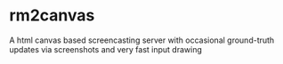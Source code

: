 # rm2canvas
A html canvas based screencasting server with occasional ground-truth updates via screenshots and very fast input drawing
